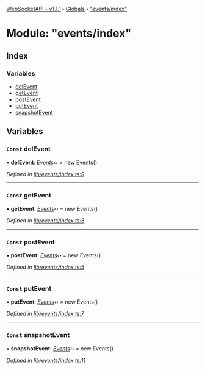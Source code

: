 [WebSocketAPI - v1.1.1](../README.md) › [Globals](../globals.md) › ["events/index"](_events_index_.md)

# Module: "events/index"

## Index

### Variables

* [delEvent](_events_index_.md#const-delevent)
* [getEvent](_events_index_.md#const-getevent)
* [postEvent](_events_index_.md#const-postevent)
* [putEvent](_events_index_.md#const-putevent)
* [snapshotEvent](_events_index_.md#const-snapshotevent)

## Variables

### `Const` delEvent

• **delEvent**: *[Events](../classes/_events_event_.events.md)‹›* = new Events()

*Defined in [lib/events/index.ts:9](https://github.com/T-Reimer/WebSocketAPI/blob/7bc0908/lib/events/index.ts#L9)*

___

### `Const` getEvent

• **getEvent**: *[Events](../classes/_events_event_.events.md)‹›* = new Events()

*Defined in [lib/events/index.ts:3](https://github.com/T-Reimer/WebSocketAPI/blob/7bc0908/lib/events/index.ts#L3)*

___

### `Const` postEvent

• **postEvent**: *[Events](../classes/_events_event_.events.md)‹›* = new Events()

*Defined in [lib/events/index.ts:5](https://github.com/T-Reimer/WebSocketAPI/blob/7bc0908/lib/events/index.ts#L5)*

___

### `Const` putEvent

• **putEvent**: *[Events](../classes/_events_event_.events.md)‹›* = new Events()

*Defined in [lib/events/index.ts:7](https://github.com/T-Reimer/WebSocketAPI/blob/7bc0908/lib/events/index.ts#L7)*

___

### `Const` snapshotEvent

• **snapshotEvent**: *[Events](../classes/_events_event_.events.md)‹›* = new Events()

*Defined in [lib/events/index.ts:11](https://github.com/T-Reimer/WebSocketAPI/blob/7bc0908/lib/events/index.ts#L11)*
